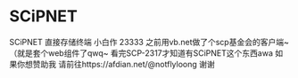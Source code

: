 # SCiPNET
SCiPNET 直接存储终端
小白作 23333
之前用vb.net做了个scp基金会的客户端~（就是套个web组件了qwq~
看完SCP-2317才知道有SCiPNET这个东西awa
如果你想赞助我 请前往https://afdian.net/@notflyloong
谢谢
